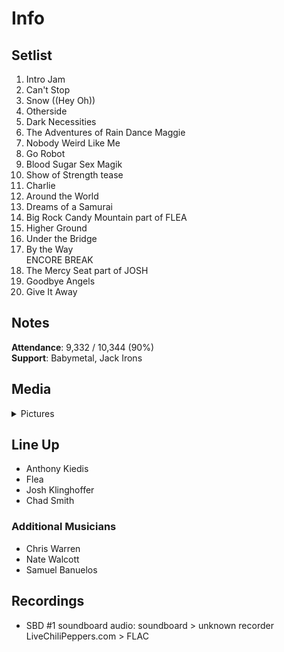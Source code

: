 # Info

## Setlist

1. Intro Jam
2. Can't Stop
3. Snow ((Hey Oh))
4. Otherside
5. Dark Necessities
6. The Adventures of Rain Dance Maggie
7. Nobody Weird Like Me
8. Go Robot
9. Blood Sugar Sex Magik
10. Show of Strength tease
11. Charlie
12. Around the World
13. Dreams of a Samurai
14. Big Rock Candy Mountain part of FLEA
15. Higher Ground
16. Under the Bridge
17. By the Way
<br> ENCORE BREAK
18. The Mercy Seat part of JOSH
19. Goodbye Angels
20. Give It Away

## Notes

**Attendance**: 9,332 / 10,344 (90%)
<br>
**Support**: Babymetal, Jack Irons

## Media 

<details>
  <summary>Pictures</summary>
  <!--<img alt="Setlist" title="Setlist" src="_.jpg" height="200" />
  <img alt="Clipping" title="Clipping" src="_.jpg" height="200" />
  <img alt="Flyer" title="Flyer" src="_.jpg" height="200" />-->
</details>

## Line Up

* Anthony Kiedis
* Flea
* Josh Klinghoffer
* Chad Smith

### Additional Musicians

* Chris Warren  
* Nate Walcott  
* Samuel Banuelos

## Recordings

* SBD #1 soundboard audio: soundboard > unknown recorder LiveChiliPeppers.com > FLAC
